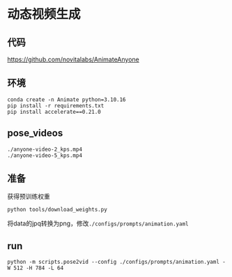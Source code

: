 # 动态视频生成

## 代码
https://github.com/novitalabs/AnimateAnyone
## 环境
```shell
conda create -n Animate python=3.10.16
pip install -r requirements.txt
pip install accelerate==0.21.0
```
## pose_videos
```shell
./anyone-video-2_kps.mp4
./anyone-video-5_kps.mp4
```
## 准备
获得预训练权重
```shell
python tools/download_weights.py
```
将data的jpq转换为png，修改`./configs/prompts/animation.yaml`

## run
```shell
python -m scripts.pose2vid --config ./configs/prompts/animation.yaml -W 512 -H 784 -L 64
```
